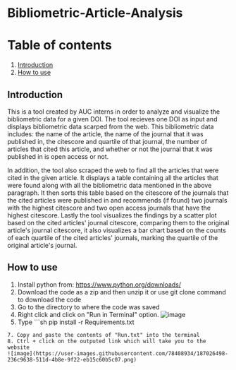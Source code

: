 # Bibliometric-Article-Analysis
# Table of contents
1. [Introduction](#introduction)
2. [How to use](#paragraph1)


## Introduction <a name="introduction"></a>
This is a tool created by AUC interns in order to analyze and visualize the bibliometric data for a given DOI. The tool recieves one DOI as input and displays bibliometric data scarped from the web. This bibliometric data includes: the name of the article, the name of the journal that it was published in, the citescore and quartile of that journal, the number of articles that cited this article, and whether or not the journal that it was published in is open access or not.

In addition, the tool also scraped the web to find all the articles that were cited in the given article. It displays a table containing all the articles that were found along with all the bibliometric data mentioned in the above paragraph. It then sorts this table based on the citescore of the journals that the cited articles were published in and recommends (if found) two journals with the highest citescore and two open access journals that have the highest citescore. Lastly the tool visualizes the findings by a scatter plot based on the cited articles' journal citescore, comparing them to the original article's journal citescore, it also visualizes a bar chart based on the counts of each quartile of the cited articles' journals, marking the quartile of the original article's journal.

## How to use <a name="paragraph1"></a>
1. Install python from: https://www.python.org/downloads/
2. Download the code as a zip and then unzip it or use git clone command to download the code
3. Go to the directory to where the code was saved
4. Right click and click on "Run in Terminal" option.
![image](https://user-images.githubusercontent.com/78408934/187026405-b51781b7-e9ea-4fd3-b5cf-6f99db5ab736.png)
5. Type ```sh 
pip install -r Requirements.txt
```
7. Copy and paste the contents of "Run.txt" into the terminal
8. Ctrl + click on the outputed link which will take you to the website
![image](https://user-images.githubusercontent.com/78408934/187026498-236c9638-511d-4b8e-9f22-eb15c60b5c07.png)




